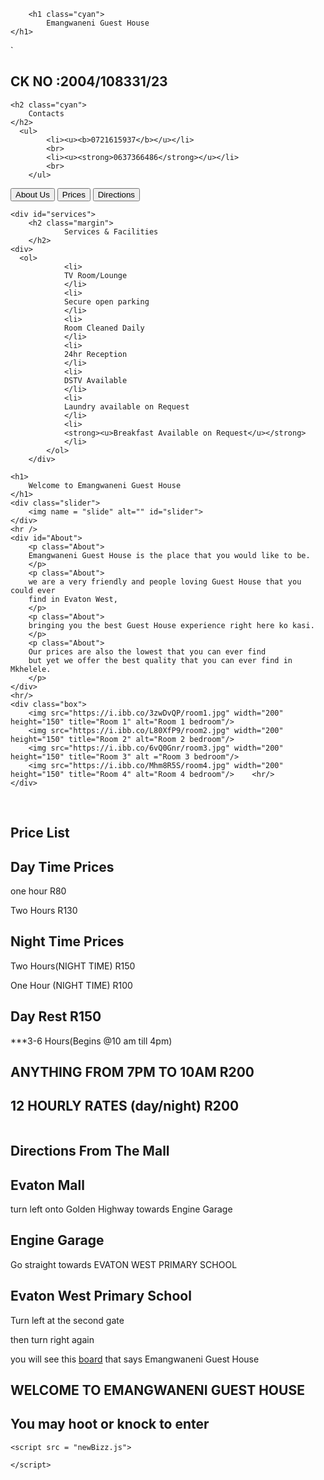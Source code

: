 
<head>
  <meta charset="UTF-8">
  <meta name="viewport" content="width=device-width, initial-scale=1">
  <title>New and Improved</title>
  <link rel="stylesheet" href="newBizz.css">
  <link rel="stylesheet" href="https://maxcdn.bootstrapcdn.com/bootstrap/3.3.7/css/bootstrap.min.css" integrity="sha384-BVYiiSIFeK1dGmJRAkycuHAHRg32OmUcww7on3RYdg4Va+PmSTsz/K68vbdEjh4u" crossorigin="anonymous"/>
</head>
<body class="bg">
<section id="imgHead">
	  
		<h1 class="cyan">	
			Emangwaneni Guest House
	</h1>

`	<h2 class="cyan">
		CK NO :2004/108331/23
	</h2>
	
	<h2 class="cyan">
		Contacts
	</h2>
	  <ul>
			<li><u><b>0721615937</b></u></li>
			<br>
			<li><u><strong>0637366486</strong></u></li>
			<br>
		</ul>
  </section>
  <nav id="navbar">
	<a href="#About"><button class="bt btn btn-success">About Us</button></a>
	<a href="#prices"><button class="btn btn-success">Prices</button></a>
	<a href="#DirectionsLink"><button class="btn btn-success">Directions</button></a>
</nav>

  	<div id="services">
    	<h2 class="margin">
				Services & Facilities
		</h2>
  	<div>
      <ol>
				<li>
				TV Room/Lounge
				</li>
				<li>
				Secure open parking
				</li>
				<li>
				Room Cleaned Daily
				</li>
				<li>
				24hr Reception
				</li>
				<li>
				DSTV Available
				</li>
				<li>
				Laundry available on Request
				</li>
				<li>
				<strong><u>Breakfast Available on Request</u></strong>
				</li>
			</ol>
  		</div>
  </div>  
  
	<h1> 
		Welcome to Emangwaneni Guest House
	</h1>
	<div class="slider">
		<img name = "slide" alt="" id="slider">
	</div>
	<hr />
	<div id="About">
		<p class="About"> 
		Emangwaneni Guest House is the place that you would like to be.
		</p>
		<p class="About">
		we are a very friendly and people loving Guest House that you could ever 
		find in Evaton West,
		</p>
		<p class="About">
		bringing you the best Guest House experience right here ko kasi.
		</p>
		<p class="About">
		Our prices are also the lowest that you can ever find
		but yet we offer the best quality that you can ever find in Mkhelele.
		</p>
	</div>
	<hr/>
	<div class="box">
		<img src="https://i.ibb.co/3zwDvQP/room1.jpg" width="200" height="150" title="Room 1" alt="Room 1 bedroom"/>
		<img src="https://i.ibb.co/L80XfP9/room2.jpg" width="200" height="150" title="Room 2" alt="Room 2 bedroom"/>
		<img src="https://i.ibb.co/6vQ0Gnr/room3.jpg" width="200" height="150" title="Room 3" alt ="Room 3 bedroom"/>
		<img src="https://i.ibb.co/Mhm8R5S/room4.jpg" width="200" height="150" title="Room 4" alt="Room 4 bedroom"/>	<hr/>
	</div> 
<br>
<section id="prices">
		<h2 class="prices">
			Price List
		</h2>
		<h2 class="prices">
			Day Time Prices
		</h2>
			<p class="prices">
				one hour				R80
			</p>
			<p class="prices">
				Two Hours				R130
			</p>
		<h2 class="prices">
			Night Time Prices
		</h2>
			<p class="prices">
				Two Hours(NIGHT TIME)		R150
			</p>
			<p class="prices">
				One Hour (NIGHT TIME)		R100
			</p>
		<h2 class="prices">
			Day Rest				R150
		</h2>
			<p class="prices">
				***3-6 Hours(Begins @10 am till 4pm)
			</p>
		<h2 class="prices">
			ANYTHING FROM 7PM TO 10AM		R200
		</h2>
		<h2 class="prices">
			 12 HOURLY RATES (day/night)	R200
		</h2>
</section>
<img src="">
<section id="DirectionsLink">
	<h1>
		Directions From The Mall
	</h1>
<Link rel="stylesheet" href="newBizz.css" />
	<h2>Evaton Mall</h2>
		<p class="paragraph">turn left onto Golden Highway towards Engine Garage</p>
	<h2>Engine Garage</h2>
		<p class="paragraph">Go straight towards EVATON WEST PRIMARY SCHOOL</p>
	<h2>Evaton West Primary School</h2>
		<p class="paragraph">Turn left at the second gate</p>
		<p class="paragraph">then turn right again</p>
		<p class="paragraph">you will see this <a href="board.html">board</a> that says Emangwaneni Guest House</p>
	<h2>WELCOME TO EMANGWANENI GUEST HOUSE</h2>
	<h2>You may hoot or knock to enter</h2>
</section>	
	
	<script src = "newBizz.js">

	</script>
</body>
